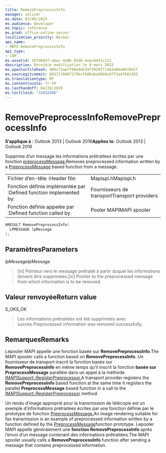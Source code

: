 ```yaml
---
title: RemovePreprocessInfo
manager: soliver
ms.date: 03/09/2015
ms.audience: Developer
ms.topic: reference
ms.prod: office-online-server
localization_priority: Normal
api_name:
- MAPI.RemovePreprocessInfo
api_type:
- COM
ms.assetid: 25f46937-abac-4a0b-83db-eeac9451c112
description: Dernière modification le 9 mars 2015
ms.openlocfilehash: d80c73aef780a0da39f3939f71462488a067de5f
ms.sourcegitcommit: 8657170d071f9bcf680aba50b9c07f2a4fb82283
ms.translationtype: MT
ms.contentlocale: fr-FR
ms.lasthandoff: 04/28/2019
ms.locfileid: "33432946"
---
```

# <a name="removepreprocessinfo"></a><span data-ttu-id="4aa72-103">RemovePreprocessInfo</span><span class="sxs-lookup"><span data-stu-id="4aa72-103">RemovePreprocessInfo</span></span>

  
  
<span data-ttu-id="4aa72-104">**S’applique à** : Outlook 2013 | Outlook 2016</span><span class="sxs-lookup"><span data-stu-id="4aa72-104">**Applies to**: Outlook 2013 | Outlook 2016</span></span> 
  
<span data-ttu-id="4aa72-105">Supprime d’un message les informations prétraitées écrites par une fonction [preprocessMessage.](preprocessmessage.md)</span><span class="sxs-lookup"><span data-stu-id="4aa72-105">Removes preprocessed information written by a [PreprocessMessage](preprocessmessage.md) based function from a message.</span></span> 
  
|||
|:-----|:-----|
|<span data-ttu-id="4aa72-106">Fichier d’en-tête :</span><span class="sxs-lookup"><span data-stu-id="4aa72-106">Header file:</span></span>  <br/> |<span data-ttu-id="4aa72-107">Mapispi.h</span><span class="sxs-lookup"><span data-stu-id="4aa72-107">Mapispi.h</span></span>  <br/> |
|<span data-ttu-id="4aa72-108">Fonction définie implémentée par :</span><span class="sxs-lookup"><span data-stu-id="4aa72-108">Defined function implemented by:</span></span>  <br/> |<span data-ttu-id="4aa72-109">Fournisseurs de transport</span><span class="sxs-lookup"><span data-stu-id="4aa72-109">Transport providers</span></span>  <br/> |
|<span data-ttu-id="4aa72-110">Fonction définie appelée par :</span><span class="sxs-lookup"><span data-stu-id="4aa72-110">Defined function called by:</span></span>  <br/> |<span data-ttu-id="4aa72-111">Pooler MAPI</span><span class="sxs-lookup"><span data-stu-id="4aa72-111">MAPI spooler</span></span>  <br/> |
   
```cpp
HRESULT RemovePreprocessInfo(
  LPMESSAGE lpMessage
);
```

## <a name="parameters"></a><span data-ttu-id="4aa72-112">Paramètres</span><span class="sxs-lookup"><span data-stu-id="4aa72-112">Parameters</span></span>

 <span data-ttu-id="4aa72-113">_lpMessage_</span><span class="sxs-lookup"><span data-stu-id="4aa72-113">_lpMessage_</span></span>
  
> <span data-ttu-id="4aa72-114">[in] Pointeur vers le message prétraité à partir duquel les informations doivent être supprimées.</span><span class="sxs-lookup"><span data-stu-id="4aa72-114">[in] Pointer to the preprocessed message from which information is to be removed.</span></span>
    
## <a name="return-value"></a><span data-ttu-id="4aa72-115">Valeur renvoyée</span><span class="sxs-lookup"><span data-stu-id="4aa72-115">Return value</span></span>

<span data-ttu-id="4aa72-116">S_OK</span><span class="sxs-lookup"><span data-stu-id="4aa72-116">S_OK</span></span>
  
> <span data-ttu-id="4aa72-117">Les informations prétraitées ont été supprimées avec succès.</span><span class="sxs-lookup"><span data-stu-id="4aa72-117">Preprocessed information was removed successfully.</span></span>
    
## <a name="remarks"></a><span data-ttu-id="4aa72-118">Remarques</span><span class="sxs-lookup"><span data-stu-id="4aa72-118">Remarks</span></span>

<span data-ttu-id="4aa72-119">Lepooler MAPI appelle une fonction basée sur **RemovePreprocessInfo**.</span><span class="sxs-lookup"><span data-stu-id="4aa72-119">The MAPI spooler calls a function based on **RemovePreprocessInfo**.</span></span> <span data-ttu-id="4aa72-120">Un fournisseur de transport inscrit la fonction basée sur **RemovePreprocessInfo** en même temps qu’il inscrit la fonction **basée sur PreprocessMessage** parallèle dans un appel à la méthode [IMAPISupport::RegisterPreprocessor.](imapisupport-registerpreprocessor.md)</span><span class="sxs-lookup"><span data-stu-id="4aa72-120">A transport provider registers the **RemovePreprocessInfo** based function at the same time it registers the parallel **PreprocessMessage** based function in a call to the [IMAPISupport::RegisterPreprocessor](imapisupport-registerpreprocessor.md) method.</span></span> 
  
<span data-ttu-id="4aa72-121">Un rendu d’image approprié pour la transmission de télécopie est un exemple d’informations prétraitées écrites par une fonction définie par le prototype de fonction [PreprocessMessage.](preprocessmessage.md)</span><span class="sxs-lookup"><span data-stu-id="4aa72-121">An image rendering suitable for fax transmission is an example of preprocessed information written by a function defined by the [PreprocessMessage](preprocessmessage.md)function prototype.</span></span> <span data-ttu-id="4aa72-122">Lepooler MAPI appelle généralement une **fonction RemovePreprocessInfo** après l’envoi d’un message contenant des informations prétraitées.</span><span class="sxs-lookup"><span data-stu-id="4aa72-122">The MAPI spooler usually calls a **RemovePreprocessInfo** function after sending a message that contains preprocessed information.</span></span> 
  

